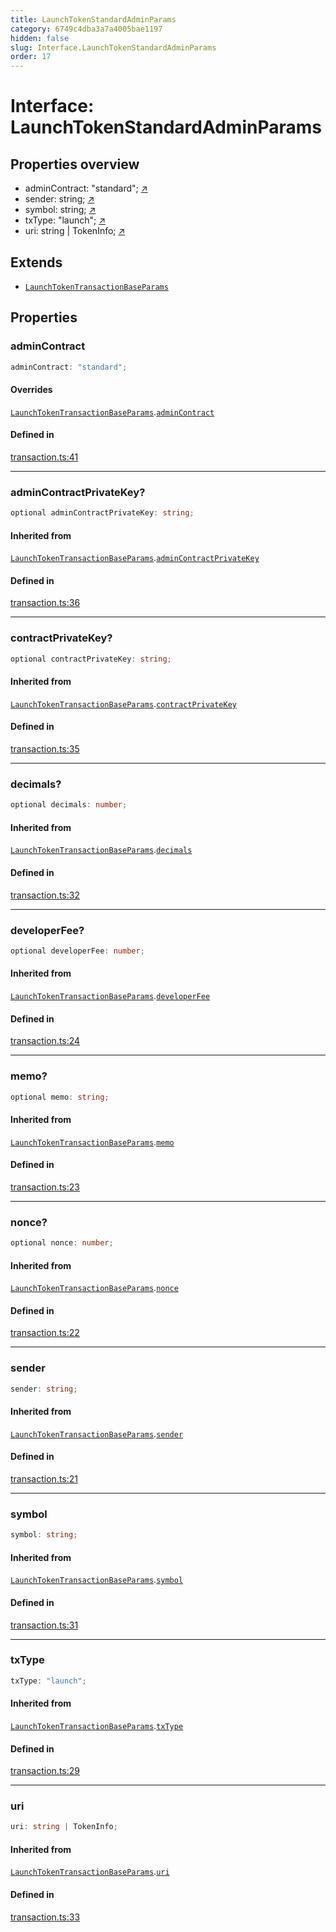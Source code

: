 ```yaml
---
title: LaunchTokenStandardAdminParams
category: 6749c4dba3a7a4005bae1197
hidden: false
slug: Interface.LaunchTokenStandardAdminParams
order: 17
---
```


# Interface: LaunchTokenStandardAdminParams

## Properties overview

- adminContract:  "standard"; [↗](#admincontract)
- sender:  string; [↗](#sender)
- symbol:  string; [↗](#symbol)
- txType:  "launch"; [↗](#txtype)
- uri:  string | TokenInfo; [↗](#uri)

## Extends

- [`LaunchTokenTransactionBaseParams`](interfacelaunchtokentransactionbaseparams)

## Properties

### adminContract

```ts
adminContract: "standard";
```

#### Overrides

[`LaunchTokenTransactionBaseParams`](interfacelaunchtokentransactionbaseparams).[`adminContract`](Interface.LaunchTokenTransactionBaseParams.md#admincontract)

#### Defined in

[transaction.ts:41](https://github.com/zkcloudworker/minatokens-lib/blob/main/packages/api/src/transaction.ts#L41)

***

### adminContractPrivateKey?

```ts
optional adminContractPrivateKey: string;
```

#### Inherited from

[`LaunchTokenTransactionBaseParams`](interfacelaunchtokentransactionbaseparams).[`adminContractPrivateKey`](Interface.LaunchTokenTransactionBaseParams.md#admincontractprivatekey)

#### Defined in

[transaction.ts:36](https://github.com/zkcloudworker/minatokens-lib/blob/main/packages/api/src/transaction.ts#L36)

***

### contractPrivateKey?

```ts
optional contractPrivateKey: string;
```

#### Inherited from

[`LaunchTokenTransactionBaseParams`](interfacelaunchtokentransactionbaseparams).[`contractPrivateKey`](Interface.LaunchTokenTransactionBaseParams.md#contractprivatekey)

#### Defined in

[transaction.ts:35](https://github.com/zkcloudworker/minatokens-lib/blob/main/packages/api/src/transaction.ts#L35)

***

### decimals?

```ts
optional decimals: number;
```

#### Inherited from

[`LaunchTokenTransactionBaseParams`](interfacelaunchtokentransactionbaseparams).[`decimals`](Interface.LaunchTokenTransactionBaseParams.md#decimals)

#### Defined in

[transaction.ts:32](https://github.com/zkcloudworker/minatokens-lib/blob/main/packages/api/src/transaction.ts#L32)

***

### developerFee?

```ts
optional developerFee: number;
```

#### Inherited from

[`LaunchTokenTransactionBaseParams`](interfacelaunchtokentransactionbaseparams).[`developerFee`](Interface.LaunchTokenTransactionBaseParams.md#developerfee)

#### Defined in

[transaction.ts:24](https://github.com/zkcloudworker/minatokens-lib/blob/main/packages/api/src/transaction.ts#L24)

***

### memo?

```ts
optional memo: string;
```

#### Inherited from

[`LaunchTokenTransactionBaseParams`](interfacelaunchtokentransactionbaseparams).[`memo`](Interface.LaunchTokenTransactionBaseParams.md#memo)

#### Defined in

[transaction.ts:23](https://github.com/zkcloudworker/minatokens-lib/blob/main/packages/api/src/transaction.ts#L23)

***

### nonce?

```ts
optional nonce: number;
```

#### Inherited from

[`LaunchTokenTransactionBaseParams`](interfacelaunchtokentransactionbaseparams).[`nonce`](Interface.LaunchTokenTransactionBaseParams.md#nonce)

#### Defined in

[transaction.ts:22](https://github.com/zkcloudworker/minatokens-lib/blob/main/packages/api/src/transaction.ts#L22)

***

### sender

```ts
sender: string;
```

#### Inherited from

[`LaunchTokenTransactionBaseParams`](interfacelaunchtokentransactionbaseparams).[`sender`](Interface.LaunchTokenTransactionBaseParams.md#sender)

#### Defined in

[transaction.ts:21](https://github.com/zkcloudworker/minatokens-lib/blob/main/packages/api/src/transaction.ts#L21)

***

### symbol

```ts
symbol: string;
```

#### Inherited from

[`LaunchTokenTransactionBaseParams`](interfacelaunchtokentransactionbaseparams).[`symbol`](Interface.LaunchTokenTransactionBaseParams.md#symbol)

#### Defined in

[transaction.ts:31](https://github.com/zkcloudworker/minatokens-lib/blob/main/packages/api/src/transaction.ts#L31)

***

### txType

```ts
txType: "launch";
```

#### Inherited from

[`LaunchTokenTransactionBaseParams`](interfacelaunchtokentransactionbaseparams).[`txType`](Interface.LaunchTokenTransactionBaseParams.md#txtype)

#### Defined in

[transaction.ts:29](https://github.com/zkcloudworker/minatokens-lib/blob/main/packages/api/src/transaction.ts#L29)

***

### uri

```ts
uri: string | TokenInfo;
```

#### Inherited from

[`LaunchTokenTransactionBaseParams`](interfacelaunchtokentransactionbaseparams).[`uri`](Interface.LaunchTokenTransactionBaseParams.md#uri)

#### Defined in

[transaction.ts:33](https://github.com/zkcloudworker/minatokens-lib/blob/main/packages/api/src/transaction.ts#L33)

